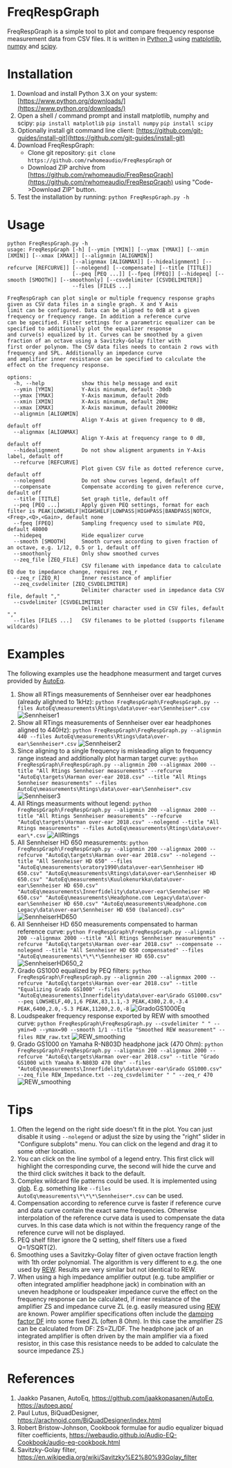 # FreqRespGraph

FreqRespGraph is a simple tool to plot and compare frequency response measurement data from CSV files. It is written in [Python 3](https://www.python.org/) using [matplotlib](https://matplotlib.org/), [numpy](https://numpy.org/) and [scipy](https://scipy.org/).

# Installation
1. Download and install Python 3.X on your system: [https://www.python.org/downloads/](https://www.python.org/downloads/)
1. Open a shell / command prompt and install matplotlib, numphy and scipy: `pip install matplotlib` `pip install numpy` `pip install scipy`
1. Optionally install git command line client: [https://github.com/git-guides/install-git](https://github.com/git-guides/install-git)
1. Download FreqRespGraph:
   - Clone git repository: `git clone https://github.com/rwhomeaudio/FreqRespGraph` or
   - Download ZIP archive from [https://github.com/rwhomeaudio/FreqRespGraph](https://github.com/rwhomeaudio/FreqRespGraph) using "Code->Download ZIP" button.
1. Test the installation by running: `python FreqRespGraph.py -h`
# Usage
```
python FreqRespGraph.py -h
usage: FreqRespGraph [-h] [--ymin [YMIN]] [--ymax [YMAX]] [--xmin [XMIN]] [--xmax [XMAX]] [--alignmin [ALIGNMIN]]
                     [--alignmax [ALIGNMAX]] [--hidealignment] [--refcurve [REFCURVE]] [--nolegend] [--compensate] [--title [TITLE]]
                     [--peq [PEQ ...]] [--fpeq [FPEQ]] [--hidepeq] [--smooth [SMOOTH]] [--smoothonly] [--csvdelimiter [CSVDELIMITER]]
                     --files [FILES ...]

FreqRespGraph can plot single or multiple frequency response graphs given as CSV data files in a single graph. X and Y Axis
limit can be configured. Data can be aligned to 0dB at a given frequency or frequency range. In addition a reference curve
can be specified. Filter settings for a parametric equalizer can be specified to additionally plot the equalizer response 
and curve(s) equalized by it. Curves can be smoothed by a given fraction of an octave using a Savitzky-Golay filter with
first order polynom. The CSV data files needs to contain 2 rows with frequency and SPL. Additionally an impedance curve
and amplifier inner resistance can be specified to calculate the effect on the frequency response.

options:
  -h, --help            show this help message and exit
  --ymin [YMIN]         Y-Axis minumum, default -30db
  --ymax [YMAX]         Y-Axis maximum, default 20db
  --xmin [XMIN]         X-Axis minumum, default 20Hz
  --xmax [XMAX]         X-Axis maximum, default 20000Hz
  --alignmin [ALIGNMIN]
                        Align Y-Axis at given frequency to 0 dB, default off
  --alignmax [ALIGNMAX]
                        Align Y-Axis at frequency range to 0 dB, default off
  --hidealignment       Do not show aligment arguments in Y-Axis label, default off
  --refcurve [REFCURVE]
                        Plot given CSV file as dotted reference curve, default off
  --nolegend            Do not show curves legend, default off
  --compensate          Compensate according to given reference curve, default off
  --title [TITLE]       Set graph title, default off
  --peq [PEQ ...]       Apply given PEQ settings, format for each filter is PEAK|LOWSHELF|HIGHSHELF|LOWPASS|HIGHPASS|BANDPASS|NOTCH,<Freq>,<Q>,<Gain>, default none
  --fpeq [FPEQ]         Sampling frequency used to simulate PEQ, default 48000
  --hidepeq             Hide equalizer curve
  --smooth [SMOOTH]     Smooth curves according to given fraction of an octave, e.g. 1/12, 0.5 or 1, default off
  --smoothonly          Only show smoothed curves
  --zeq_file [ZEQ_FILE]
                        CSV filename with impedance data to calculate EQ due to impedance change, requires zeq_r
  --zeq_r [ZEQ_R]       Inner resistance of amplifier
  --zeq_csvdelimiter [ZEQ_CSVDELIMITER]
                        Delimiter character used in impedance data CSV file, default ","
  --csvdelimiter [CSVDELIMITER]
                        Delimiter character used in CSV files, default ","
  --files [FILES ...]   CSV filenames to be plotted (supports filename wildcards)
  ```
# Examples
The following examples use the headphone measurment and target curves provided by [AutoEq](https://github.com/jaakkopasanen/AutoEq).

1. Show all RTings measurements of Sennheiser over ear headphones (already alighned to 1kHz): `python FreqRespGraph\FreqRespGraph.py --files AutoEq\measurements\Rtings\data\over-ear\Sennheiser*.csv`
![Sennheiser1](./examples/Sennheiser1.JPG)   
3. Show all RTings measurements of Sennheiser over ear headphones aligned to 440Hz): `python FreqRespGraph\FreqRespGraph.py --alignmin 440 --files AutoEq\measurements\Rtings\data\over-ear\Sennheiser*.csv`
![Sennheiser2](./examples/Sennheiser2.JPG) 
5. Since aligning to a single frequency is misleading align to frequency range instead and additionally plot harman target curve: `python FreqRespGraph\FreqRespGraph.py --alignmin 200 --alignmax 2000 --title "All Rtings Sennheiser measurements" --refcurve "AutoEq\targets\Harman over-ear 2018.csv" --title "All Rtings Sennheiser measurements" --files AutoEq\measurements\Rtings\data\over-ear\Sennheiser*.csv`
![Sennheiser3](./examples/Sennheiser3.JPG) 
7. All Rtings measurments without legend: `python FreqRespGraph\FreqRespGraph.py --alignmin 200 --alignmax 2000 --title "All Rtings Sennheiser measurements" --refcurve "AutoEq\targets\Harman over-ear 2018.csv" --nolegend --title "All Rtings measurements" --files AutoEq\measurements\Rtings\data\over-ear\*.csv`
![AllRtings](./examples/AllRtings.JPG) 
9. All Sennheiser HD 650 measurements: `python FreqRespGraph\FreqRespGraph.py --alignmin 200 --alignmax 2000 --refcurve "AutoEq\targets\Harman over-ear 2018.csv" --nolegend --title "All Sennheiser HD 650" --files "AutoEq\measurements\oratory1990\data\over-ear\Sennheiser HD 650.csv" "AutoEq\measurements\Rtings\data\over-ear\Sennheiser HD 650.csv" "AutoEq\measurements\Kuulokenurkka\data\over-ear\Sennheiser HD 650.csv" "AutoEq\measurements\Innerfidelity\data\over-ear\Sennheiser HD 650.csv" "AutoEq\measurements\Headphone.com Legacy\data\over-ear\Sennheiser HD 650.csv" "AutoEq\measurements\Headphone.com Legacy\data\over-ear\Sennheiser HD 650 (balanced).csv"`
![SennheiserHD650](./examples/SennheiserHD650.JPG)
11. All Sennheiser HD 650 measurements compensated to harman reference curve: `python FreqRespGraph\FreqRespGraph.py --alignmin 200 --alignmax 2000 --title "All Rtings Sennheiser measurements" --refcurve "AutoEq\targets\Harman over-ear 2018.csv" --compensate --nolegend --title "All Sennheiser HD 650 compensated" --files "AutoEq\measurements\*\*\*\Sennheiser HD 650.csv"`
![SennheiserHD650_2](./examples/SennheiserHD650_2.JPG)
13. Grado GS1000 equalized by PEQ filters: `python FreqRespGraph\FreqRespGraph.py --alignmin 200 --alignmax 2000 --refcurve "AutoEq\targets\Harman over-ear 2018.csv" --title "Equalizing Grado GS1000" --files "AutoEq\measurements\Innerfidelity\data\over-ear\Grado GS1000.csv" --peq LOWSHELF,40,1,6 PEAK,83,1.1,-3 PEAK,4380,2.0,-3.4 PEAK,6400,2.0,-5.3 PEAK,11200,2.0,-8`
![GradoGS1000Eq](./examples/GradoGS1000Eq.JPG)
14. Loudspeaker frequency response exported by REW with smoothed curve: `python FreqRespGraph\FreqRespGraph.py --csvdelimiter " " --ymin=0 --ymax=90 --smooth 1/1 --title "Smoothed REW measurement" --files REW_raw.txt`
![REW_smoothing](./examples/REW_smoothing.JPG)
15. Grado GS1000 on Yamaha R-N803D headphone jack (470 Ohm): `python FreqRespGraph\FreqRespGraph.py --alignmin 200 --alignmax 2000 --refcurve "AutoEq\targets\Harman over-ear 2018.csv" --title "Grado GS1000 with Yamaha R-N803D 470 Ohm" --files "AutoEq\measurements\Innerfidelity\data\over-ear\Grado GS1000.csv" --zeq_file REW_Impedance.txt --zeq_csvdelimiter " " --zeq_r 470`
![REW_smoothing](./examples/GradoGS1000_470Ohm.JPG)

# Tips
1. Often the legend on the right side doesn't fit in the plot. You can just disable it using `--nolegend` or adjust the size by using the "right" slider in "Configure subplots" menu. You can click on the legend and drag it to some other location.
2. You can click on the line symbol of a legend entry. This first click will highlight the corresponding curve, the second will hide the curve and the third click switches it back to the default.
3. Complex wildcard file patterns could be used. It is implemented using [glob](https://docs.python.org/3/library/glob.html). E.g. something like `--files AutoEq\measurements\*\*\*\Sennheiser*.csv` can be used.
4. Compensation according to reference curve is faster if reference curve and data curve contain the exact same frequencies. Otherwise interpolation of the reference curve data is used to compensate the data curves. In this case data which is not within the frequency range of the reference curve will not be displayed.
5. PEQ shelf filter ignore the Q setting, shelf filters use a fixed Q=1/SQRT(2).
6. Smoothing uses a Savitzky-Golay filter of given octave fraction length with 1th order polynomial. The algorithm is very different to e.g. the one used by [REW](https://www.roomeqwizard.com/help/help_en-GB/html/graph.html#top). Results are very similar but not identical to REW.
7. When using a high impedance amplifier output (e.g. tube amplifier or often integrated amplifier headphone jack) in combination with an uneven headphone or loudspeaker impedance curve the effect on the frequency response can be calculated, if inner resistance of the amplifier ZS and impedance curve ZL (e.g. easily measured using [REW](https://www.roomeqwizard.com/help/help_en-GB/html/impedancemeasurement.html) are known. Power amplifier specifications often include the [damping factor DF](https://en.wikipedia.org/wiki/Damping_factor) into some fixed ZL (often 8 Ohm). In this case the amplifier ZS can be calculated from DF: ZS=ZL/DF. The headphone jack of an integrated amplifier is often driven by the main amplifier via a fixed resistor, in this case this resistance needs to be added to calculate the source impedance ZS.)
  
# References
1. Jaakko Pasanen, AutoEq, https://github.com/jaakkopasanen/AutoEq, https://autoeq.app/
2. Paul Lutus, BiQuadDesigner, https://arachnoid.com/BiQuadDesigner/index.html
3. Robert Bristow-Johnson, Cookbook formulae for audio equalizer biquad filter coefficients, https://webaudio.github.io/Audio-EQ-Cookbook/audio-eq-cookbook.html
4. Savitzky-Golay filter, https://en.wikipedia.org/wiki/Savitzky%E2%80%93Golay_filter
